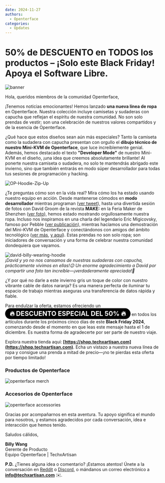 ```yaml
---
date: 2024-11-27
authors:
  - Openterface
categories:
  - Updates
---
```


# 50% de DESCUENTO en TODOS los productos – ¡Solo este Black Friday! Apoya el Software Libre.

<style>
  .heartbeat-label {
    display: inline-block;
    background-color: #000000;
    color: white;
    font-size: 1.5em;
    font-weight: bold;
    padding: 5px 15px;
    border-radius: 25px;
    animation: heartbeat 1.6s infinite;
    text-align: center;
  }

  @keyframes heartbeat {
    0% { transform: scale(1); }
    30% { transform: scale(1.01); }
    60% { transform: scale(1); }
  }
</style>

![banner](../pic/241120-Black-Firday-poster-50.jpg)

Hola, queridos miembros de la comunidad Openterface,  

¡Tenemos noticias emocionantes! Hemos lanzado **una nueva línea de ropa** en Openterface. Nuestra colección incluye camisetas y sudaderas con capucha que reflejan el espíritu de nuestra comunidad. No son solo prendas de vestir; son una celebración de nuestros valores compartidos y de la esencia de Openterface.

¿Qué hace que estos diseños sean aún más especiales? Tanto la camiseta como la sudadera con capucha presentan con orgullo el **dibujo técnico de nuestro Mini-KVM de Openterface**, que luce increíblemente genial. Además, hemos destacado el texto **"Developer Mode"** de nuestro Mini-KVM en el diseño, ¡una idea que creemos absolutamente brillante! Al ponerte nuestra camiseta o sudadera, no solo te mantendrás abrigado este invierno, sino que también entrarás en modo súper desarrollador para todas tus sesiones de programación y hacking.

![OP-Hoodie-Zip-Up](../pic/241120-OP-Hoodie-Zip-Up.jpg)

¿Te preguntas cómo son en la vida real? Mira cómo los ha estado usando nuestro equipo en acción. Desde mantenerse cómodos en **modo desarrollador** mientras programan ([ver tweet](https://x.com/TechxArtisan/status/1861611266705379346)), hasta una divertida sesión de fotos con David Groom de la revista **MAKE:** en la Feria Maker de Shenzhen ([ver foto](https://pbs.twimg.com/media/Gcp8E32agAAEnl-?format=jpg&name=large)), hemos estado mostrando orgullosamente nuestra ropa. Incluso nos inspiramos en una charla del legendario Eric Migicovsky, famoso por Pebble ([ver publicación](https://www.linkedin.com/posts/billy-wangrb_had-an-incredible-weekend-at-shenzhen-maker-activity-7264123680803233792-l7Mm?utm_source=share&utm_medium=member_desktop)), mientras hacíamos una demostración del Mini-KVM de Openterface y conectándonos con amigos del ámbito tecnológico ([ver más](https://twitter.com/TechxArtisan/status/1858397377196965913), [y aquí](https://twitter.com/TechxArtisan/status/1858400923325726750)). Estas prendas no son solo ropa; son iniciadores de conversación y una forma de celebrar nuestra comunidad dondequiera que vayamos.  

![david-billy-wearing-hoodie](../pic/241120-david-billy-wearing-hoodie.webp)  
*¡David y yo no nos cansamos de nuestras sudaderas con capucha, prácticamente vivimos en ellas!😉 Un enorme agradecimiento a David por compartir una foto tan increíble—¡verdaderamente apreciada!🎉*

¿Y por qué no darle a este invierno gris un toque de color con nuestro vibrante cable de datos naranja? Es una manera perfecta de iluminar tu espacio de trabajo mientras aseguras una transferencia de datos rápida y fiable.

Para endulzar la oferta, estamos ofreciendo un <a href="https://shop.techxartisan.com" style="text-decoration: none;"><span class="heartbeat-label">🔥 DESCUENTO ESPECIAL DEL 50% 🔥</span></a> en todos los artículos durante los próximos cinco días de este **Black Friday 2024**, comenzando desde el momento en que leas este mensaje hasta el 1 de diciembre. Es nuestra forma de agradecerte por ser parte de nuestro viaje.

Explora nuestra tienda aquí: **[https://shop.techxartisan.com](https://shop.techxartisan.com)**. Echa un vistazo a nuestra nueva línea de ropa y consigue una prenda a mitad de precio—¡no te pierdas esta oferta por tiempo limitado!

### Productos de Openterface
![openterface merch](../pic/241120-txa-shop-op-merch.jpg)

### Accesorios de Openterface
![openterface accessories](../pic/241120-txa-shop-op-accessories.jpg)

Gracias por acompañarnos en esta aventura. Tu apoyo significa el mundo para nosotros, y estamos agradecidos por cada conversación, idea e interacción que hemos tenido.

Saludos cálidos,  

**Billy Wang**  
Gerente de Producto  
Equipo Openterface | TechxArtisan  

**P.D.** ¿Tienes alguna idea o comentario? ¡Estamos atentos! Únete a la conversación en [Reddit](https://openterface.com/reddit) o [Discord](https://openterface.com/discord), o mándanos un correo electrónico a **info@techxartisan.com** ✉️.
